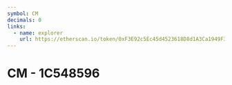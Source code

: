 ```yaml
---
symbol: CM
decimals: 0
links:
  - name: explorer
    url: https://etherscan.io/token/0xF3E92c5Ec45d4523618D8d1A3Ca1949F3eF7b412
---
```


# CM - 1C548596
